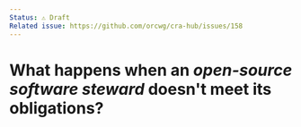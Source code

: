 ```yaml
---
Status: ⚠️ Draft
Related issue: https://github.com/orcwg/cra-hub/issues/158
---
```


# What happens when an _open-source software steward_ doesn't meet its obligations?
